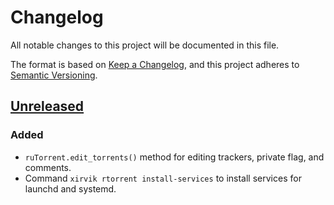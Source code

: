 <!-- markdownlint-configure-file {"MD024": { "siblings_only": true } } -->

# Changelog

All notable changes to this project will be documented in this file.

The format is based on [Keep a Changelog](https://keepachangelog.com/en/1.0.0/), and this project
adheres to [Semantic Versioning](https://semver.org/spec/v2.0.0.html).

## [Unreleased]

### Added

- `ruTorrent.edit_torrents()` method for editing trackers, private flag, and comments.
- Command `xirvik rtorrent install-services` to install services for launchd and systemd.

[unreleased]: https://github.com/Tatsh/ultra-todo/-/compare/v0.5.1...HEAD
